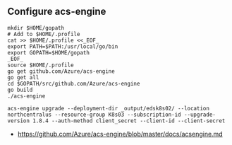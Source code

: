 ## Configure acs-engine
```
mkdir $HOME/gopath
# Add to $HOME/.profile
cat >> $HOME/.profile <<_EOF_
export PATH=$PATH:/usr/local/go/bin
export GOPATH=$HOME/gopath
_EOF_
source $HOME/.profile
go get github.com/Azure/acs-engine
go get all
cd $GOPATH/src/github.com/Azure/acs-engine
go build
./acs-engine

acs-engine upgrade --deployment-dir _output/edsk8s02/ --location northcentralus --resource-group K8s03 --subscription-id --upgrade-version 1.8.4 --auth-method client_secret --client-id --client-secret 

```
* https://github.com/Azure/acs-engine/blob/master/docs/acsengine.md
